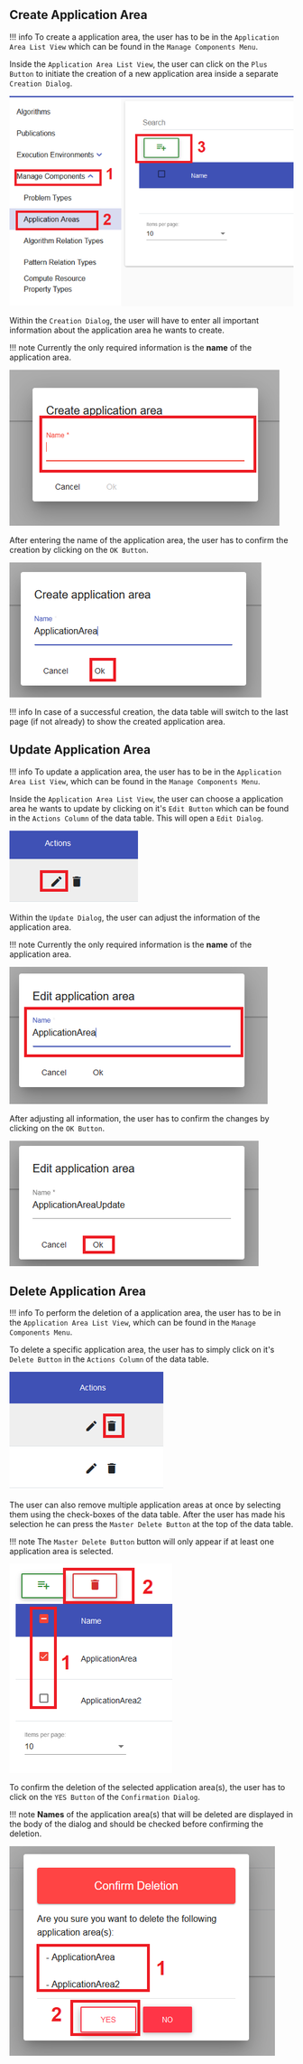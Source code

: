 #
## Create Application Area

!!! info 
    To create a application area, the user has to be in the ``Application Area List View`` which can be found in the ``Manage Components Menu``.
	
Inside the ``Application Area List View``, the user can click on the ``Plus Button`` to initiate the creation of a new application area inside a separate ``Creation Dialog``.

![alt text](./images/application_area/Create_Application_Area_-_Step_1.PNG "Open creation dialog")

Within the ``Creation Dialog``, the user will have to enter all important information about the application area he wants to create.

!!! note 
    Currently the only required information is the **name** of the application area.
	
![alt text](./images/application_area/Create_Application_Area_-_Step_2.PNG "Structure of creation dialog")
	
After entering the name of the application area, the user has to confirm the creation by clicking on the ``OK Button``.

![alt text](./images/application_area/Create_Application_Area_-_Step_3.PNG "Confirm creation")

!!! info 
    In case of a successful creation, the data table will switch to the last page (if not already) to show the created application area.
	
## Update Application Area

!!! info 
    To update a application area, the user has to be in the ``Application Area List View``, which can be found in the ``Manage Components Menu``.
	
Inside the ``Application Area List View``, the user can choose a application area he wants to update by clicking on it's ``Edit Button`` which can be found in the ``Actions Column`` of the data table.
This will open a ``Edit Dialog``.

![alt text](./images/application_area/Update_Application_Area_-_Step_1.PNG "Open update dialog")

Within the ``Update Dialog``, the user can adjust the information of the application area.

!!! note 
    Currently the only required information is the **name** of the application area.
	
![alt text](./images/application_area/Update_Application_Area_-_Step_2.PNG "Structure of update dialog")
	
After adjusting all information, the user has to confirm the changes by clicking on the ``OK Button``.

![alt text](./images/application_area/Update_Application_Area_-_Step_3.PNG "Confirm update")

## Delete Application Area

!!! info 
    To perform the deletion of a application area, the user has to be in the ``Application Area List View``, which can be found in the ``Manage Components Menu``.
	
To delete a specific application area, the user has to simply click on it's ``Delete Button`` in the ``Actions Column`` of the data table.

![alt text](./images/application_area/Delete_Application_Area_-_Step_1.1.PNG "Delete single application area")

The user can also remove multiple application areas at once by selecting them using the check-boxes of the data table. After the user has made his selection he can press the ``Master Delete Button`` at the top of the data table.

!!! note 
    The ``Master Delete Button`` button will only appear if at least one application area is selected.
	
![alt text](./images/application_area/Delete_Application_Area_-_Step_1.2.PNG "Delete multiple application areas")
	
To confirm the deletion of the selected application area(s), the user has to click on the ``YES Button`` of the ``Confirmation Dialog``.

!!! note 
    **Names** of the application area(s) that will be deleted are displayed in the body of the dialog and should be checked before confirming the deletion.

![alt text](./images/application_area/Delete_Application_Area_-_Step_2.PNG "Confirm deletion")

